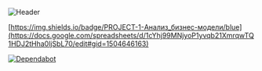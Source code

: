 ![Header](https://mir-s3-cdn-cf.behance.net/project_modules/1400_opt_1/21f92350586481.58d5e6812701c.gif)

[https://img.shields.io/badge/PROJECT-1-Анализ_бизнес-модели/blue](https://docs.google.com/spreadsheets/d/1cYhj99MNjyoP1yvqb21XmrqwTQ1HDJ2tHha0ljSbL70/edit#gid=1504646163)


[![Dependabot](https://badgen.net/badge/Dependabot/enabled/blue?icon=dependabot)](https://dependabot.com/)
